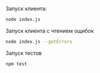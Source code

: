 Запуск клиента:
```sh
node index.js
```

Запуск клиента с чтением ощибок
```sh
node index.js --getErrors
```

Запуск тестов
```sh
npm test
```
